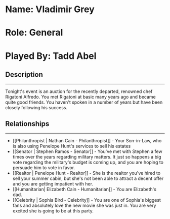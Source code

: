 # Name: Vladimir Grey
# Role: General
# Played By: Tadd Abel

## Description
---
Tonight's event is an auction for the recently departed, renowned chef Rigatoni Alfredo. You met Rigatoni at basic many years ago and became quite good friends. You haven't spoken in a number of years but have been closely following his success.

## Relationships
---
- [[Philanthropist | Nathan Cain  - Philanthropist]]  - Your Son-in-Law, who is also using Penelope Hunt's services to sell his estates
- [[Senator | Stephen Ramos - Senator]] - You've met with Stephen a few times over the years regarding military matters. It just so happens a big vote regarding the military's budget is coming up, and you are hoping to persuade him to vote in favor.
- [[Realtor | Penelope Hunt - Realtor]] - She is the realtor you've hired to sell your summer cabin, but she's not been able to attract a decent offer and you are getting impatient with her.
- [[Humanitarian| Elizabeth Cain - Humanitarian]] - You are Elizabeth's dad.
- [[Celebrity | Sophia Bird - Celebrity]] - You are one of Sophia's biggest fans and absolutely love the new movie she was just in. You are very excited she is going to be at this party.